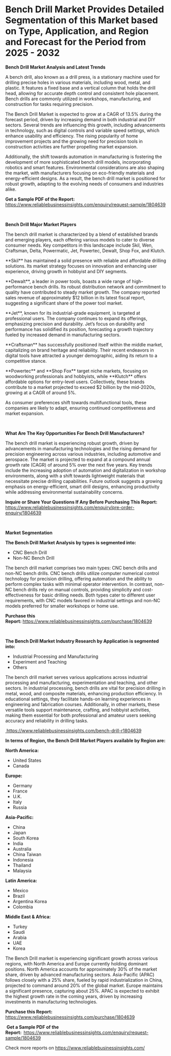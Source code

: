 <p><h1>Bench Drill Market Provides Detailed Segmentation of this Market based on Type, Application, and Region and Forecast for the Period from 2025 - 2032</h1></p><p><strong>Bench Drill Market Analysis and Latest Trends</strong></p>
<p><p>A bench drill, also known as a drill press, is a stationary machine used for drilling precise holes in various materials, including wood, metal, and plastic. It features a fixed base and a vertical column that holds the drill head, allowing for accurate depth control and consistent hole placement. Bench drills are commonly utilized in workshops, manufacturing, and construction for tasks requiring precision.</p><p>The Bench Drill Market is expected to grow at a CAGR of 13.5% during the forecast period, driven by increasing demand in both industrial and DIY sectors. Several trends are influencing this growth, including advancements in technology, such as digital controls and variable speed settings, which enhance usability and efficiency. The rising popularity of home improvement projects and the growing need for precision tools in construction activities are further propelling market expansion.</p><p>Additionally, the shift towards automation in manufacturing is fostering the development of more sophisticated bench drill models, incorporating robotics and smart features. Environmental considerations are also shaping the market, with manufacturers focusing on eco-friendly materials and energy-efficient designs. As a result, the bench drill market is positioned for robust growth, adapting to the evolving needs of consumers and industries alike.</p></p>
<p><strong>Get a Sample PDF of the Report:&nbsp;</strong> <a href="https://www.reliablebusinessinsights.com/enquiry/request-sample/1804639?utm_campaign=2247&utm_medium=2&utm_source=Github&utm_content=ia&utm_term=10042025&utm_id=bench-drill">https://www.reliablebusinessinsights.com/enquiry/request-sample/1804639</a></p>
<p>&nbsp;</p>
<p><strong>Bench Drill Major Market Players</strong></p>
<p><p>The bench drill market is characterized by a blend of established brands and emerging players, each offering various models to cater to diverse consumer needs. Key competitors in this landscape include Skil, Wen, Craftsman, Delta, Powermatic, Jet, Powertec, Dewalt, Shop Fox, and Klutch.</p><p>**Skil** has maintained a solid presence with reliable and affordable drilling solutions. Its market strategy focuses on innovation and enhancing user experience, driving growth in hobbyist and DIY segments.</p><p>**Dewalt**, a leader in power tools, boasts a wide range of high-performance bench drills. Its robust distribution network and commitment to quality have contributed to steady market growth. The company reported sales revenue of approximately $12 billion in its latest fiscal report, suggesting a significant share of the power tool market.</p><p>**Jet**, known for its industrial-grade equipment, is targeted at professional users. The company continues to expand its offerings, emphasizing precision and durability. Jet’s focus on durability and performance has solidified its position, forecasting a growth trajectory fueled by increased demand in manufacturing sectors.</p><p>**Craftsman** has successfully positioned itself within the middle market, capitalizing on brand heritage and reliability. Their recent endeavors in digital tools have attracted a younger demographic, aiding its return to a competitive stance.</p><p>**Powertec** and **Shop Fox** target niche markets, focusing on woodworking professionals and hobbyists, while **Klutch** offers affordable options for entry-level users. Collectively, these brands contribute to a market projected to exceed $2 billion by the mid-2020s, growing at a CAGR of around 5%. </p><p>As consumer preferences shift towards multifunctional tools, these companies are likely to adapt, ensuring continued competitiveness and market expansion.</p></p>
<p>&nbsp;</p>
<p><strong>What Are The Key Opportunities For Bench Drill Manufacturers?</strong></p>
<p><p>The bench drill market is experiencing robust growth, driven by advancements in manufacturing technologies and the rising demand for precision engineering across various industries, including automotive and aerospace. The market is projected to expand at a compound annual growth rate (CAGR) of around 5% over the next five years. Key trends include the increasing adoption of automation and digitalization in workshop environments, along with a shift towards lightweight materials that necessitate precise drilling capabilities. Future outlook suggests a growing emphasis on energy-efficient, smart drill designs, enhancing productivity while addressing environmental sustainability concerns.</p></p>
<p><strong>Inquire or Share Your Questions If Any Before Purchasing This Report:</strong> <a href="https://www.reliablebusinessinsights.com/enquiry/pre-order-enquiry/1804639?utm_campaign=2247&utm_medium=2&utm_source=Github&utm_content=ia&utm_term=10042025&utm_id=bench-drill">https://www.reliablebusinessinsights.com/enquiry/pre-order-enquiry/1804639</a></p>
<p>&nbsp;</p>
<p><strong>Market Segmentation</strong></p>
<p><strong>The Bench Drill Market Analysis by types is segmented into:</strong></p>
<p><ul><li>CNC Bench Drill</li><li>Non-NC Bench Drill</li></ul></p>
<p><p>The bench drill market comprises two main types: CNC bench drills and non-NC bench drills. CNC bench drills utilize computer numerical control technology for precision drilling, offering automation and the ability to perform complex tasks with minimal operator intervention. In contrast, non-NC bench drills rely on manual controls, providing simplicity and cost-effectiveness for basic drilling needs. Both types cater to different user requirements, with CNC models favored in industrial settings and non-NC models preferred for smaller workshops or home use.</p></p>
<p><strong>Purchase this Report:&nbsp;</strong><a href="https://www.reliablebusinessinsights.com/purchase/1804639?utm_campaign=2247&utm_medium=2&utm_source=Github&utm_content=ia&utm_term=10042025&utm_id=bench-drill">https://www.reliablebusinessinsights.com/purchase/1804639</a></p>
<p>&nbsp;</p>
<p><strong>The Bench Drill Market Industry Research by Application is segmented into:</strong></p>
<p><ul><li>Industrial Processing and Manufacturing</li><li>Experiment and Teaching</li><li>Others</li></ul></p>
<p><p>The bench drill market serves various applications across industrial processing and manufacturing, experimentation and teaching, and other sectors. In industrial processing, bench drills are vital for precision drilling in metal, wood, and composite materials, enhancing production efficiency. In educational settings, they facilitate hands-on learning experiences in engineering and fabrication courses. Additionally, in other markets, these versatile tools support maintenance, crafting, and hobbyist activities, making them essential for both professional and amateur users seeking accuracy and reliability in drilling tasks.</p></p>
<p><a href="https://www.reliablebusinessinsights.com/bench-drill-r1804639?utm_campaign=2247&utm_medium=2&utm_source=Github&utm_content=ia&utm_term=10042025&utm_id=bench-drill">&nbsp;https://www.reliablebusinessinsights.com/bench-drill-r1804639</a></p>
<p><strong>In terms of Region, the Bench Drill Market Players available by Region are:</strong></p>
<p>
    <p> <strong> North America: </strong>
        <ul>
            <li>United States</li>
            <li>Canada</li>
        </ul>
        </p> 
    <p> <strong> Europe: </strong>
        <ul>
            <li>Germany</li>
            <li>France</li>
            <li>U.K.</li>
            <li>Italy</li>
            <li>Russia</li>
        </ul>
        </p> 
    <p> <strong> Asia-Pacific: </strong>
        <ul>
            <li>China</li>
            <li>Japan</li>
            <li>South Korea</li>
            <li>India</li>
            <li>Australia</li>
            <li>China Taiwan</li>
            <li>Indonesia</li>
            <li>Thailand</li>
            <li>Malaysia</li>
        </ul>
        </p> 
    <p> <strong> Latin America: </strong>
        <ul>
            <li>Mexico</li>
            <li>Brazil</li>
            <li>Argentina Korea</li>
            <li>Colombia</li>
        </ul>
        </p> 
    <p> <strong> Middle East & Africa: </strong>
        <ul>
            <li>Turkey</li>
            <li>Saudi</li>
            <li>Arabia</li>
            <li>UAE</li>
            <li>Korea</li>
        </ul>
    </p>
    </p>
<p><p>The Bench Drill market is experiencing significant growth across various regions, with North America and Europe currently holding dominant positions. North America accounts for approximately 30% of the market share, driven by advanced manufacturing sectors. Asia-Pacific (APAC) follows closely with a 25% share, fueled by rapid industrialization in China, projected to command around 20% of the global market. Europe maintains a significant presence, capturing about 25%. APAC is expected to exhibit the highest growth rate in the coming years, driven by increasing investments in manufacturing technologies.</p></p>
<p><strong>Purchase this Report: </strong><a href="https://www.reliablebusinessinsights.com/purchase/1804639?utm_campaign=2247&utm_medium=2&utm_source=Github&utm_content=ia&utm_term=10042025&utm_id=bench-drill">https://www.reliablebusinessinsights.com/purchase/1804639</a></p>
<p>&nbsp;<strong>Get a Sample PDF of the Report:&nbsp;&nbsp;</strong><a href="https://www.reliablebusinessinsights.com/enquiry/request-sample/1804639?utm_campaign=2247&utm_medium=2&utm_source=Github&utm_content=ia&utm_term=10042025&utm_id=bench-drill">https://www.reliablebusinessinsights.com/enquiry/request-sample/1804639</a></p>
<p><strong></strong></p>
<p>Check more reports on <a href="https://www.reliablebusinessinsights.com/?utm_campaign=2247&utm_medium=2&utm_source=Github&utm_content=ia&utm_term=10042025&utm_id=bench-drill">https://www.reliablebusinessinsights.com/</a></p>